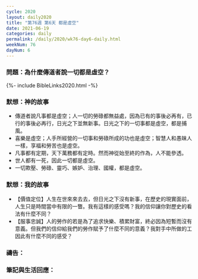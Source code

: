 ```yaml
---
cycle: 2020
layout: daily2020
title: "第76週 第6天 都是虛空"
date: 2021-06-19
categories: daily
permalink: /daily/2020/wk76-day6-daily.html
weekNum: 76
dayNum: 6
---
```


### 問題：為什麼傳道者說一切都是虛空？

{%- include BibleLinks2020.html -%}

### 默想：神的故事
+ 傳道者說凡事都是虛空；人一切的勞碌都無益處，因為已有的事後必再有，已行的事後必再行，日光之下並無新事。日光之下的一切事都是虛空，都是捕風。
+ 喜樂是虛空；人手所經營的一切事和勞碌所成的功也是虛空；智慧人和愚昧人一樣，享福和勞苦也是虛空。
+ 凡事都有定期，天下萬務都有定時。然而神從始至終的作為，人不能參透。
+ 世人都有一死，因此一切都是虛空。
+ 一切欺壓、勞碌、靈巧、嫉妒、治理、國權，都是虛空。

### 默想：我的故事
+ 【價值定位】人生在世來來去去，但日光之下沒有新事，在歷史的現實面前，人生只是時間當中有限的一瞥。我有這樣的感受嗎？我的信仰讓你對歷史的看法有什麼不同？
+ 【服事忠誠】人的勞作的若是為了追求快樂、積累財富，終必因為短暫而沒有意義。但我們的信仰給我們的勞作賦予了什麼不同的意義？我對手中所做的工因此有什麼不同的感受？

### 禱告：

### 筆記與生活回應：
